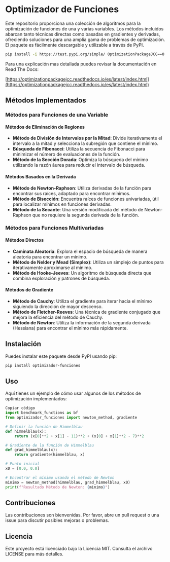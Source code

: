 # Optimizador de Funciones

Este repositorio proporciona una colección de algoritmos para la optimización de funciones de una y varias variables. Los métodos incluidos abarcan tanto técnicas directas como basadas en gradientes y derivadas, ofreciendo soluciones para una amplia gama de problemas de optimización. El paquete es fácilmente descargable y utilizable a través de PyPI.

```bash
pip install -i https://test.pypi.org/simple/ OptimizationPackageJCC==0.0.1
```
Para una explicación mas detallada puedes revisar la documentación en Read The Docs:

[https://optimizationpackagejcc.readthedocs.io/es/latest/index.html](https://optimizationpackagejcc.readthedocs.io/es/latest/index.html)

## Métodos Implementados

### Métodos para Funciones de una Variable

#### Métodos de Eliminación de Regiones
- **Método de División de Intervalos por la Mitad**: Divide iterativamente el intervalo a la mitad y selecciona la subregión que contiene el mínimo.
- **Búsqueda de Fibonacci**: Utiliza la secuencia de Fibonacci para minimizar el número de evaluaciones de la función.
- **Método de la Sección Dorada**: Optimiza la búsqueda del mínimo utilizando la razón áurea para reducir el intervalo de búsqueda.

#### Métodos Basados en la Derivada
- **Método de Newton-Raphson**: Utiliza derivadas de la función para encontrar sus raíces, adaptado para encontrar mínimos.
- **Método de Bisección**: Encuentra raíces de funciones univariadas, útil para localizar mínimos en funciones derivadas.
- **Método de la Secante**: Una versión modificada del método de Newton-Raphson que no requiere la segunda derivada de la función.

### Métodos para Funciones Multivariadas

#### Métodos Directos
- **Caminata Aleatoria**: Explora el espacio de búsqueda de manera aleatoria para encontrar un mínimo.
- **Método de Nelder y Mead (Simplex)**: Utiliza un simplejo de puntos para iterativamente aproximarse al mínimo.
- **Método de Hooke-Jeeves**: Un algoritmo de búsqueda directa que combina exploración y patrones de búsqueda.

#### Métodos de Gradiente
- **Método de Cauchy**: Utiliza el gradiente para iterar hacia el mínimo siguiendo la dirección de mayor descenso.
- **Método de Fletcher-Reeves**: Una técnica de gradiente conjugado que mejora la eficiencia del método de Cauchy.
- **Método de Newton**: Utiliza la información de la segunda derivada (Hessiana) para encontrar el mínimo más rápidamente.

## Instalación

Puedes instalar este paquete desde PyPI usando pip:

```bash
pip install optimizador-funciones
```
## Uso
Aquí tienes un ejemplo de cómo usar algunos de los métodos de optimización implementados:

```python
Copiar código
import benchmark_functions as bf
from optimizador_funciones import newton_method, gradiente

# Definir la función de Himmelblau
def himmelblau(x):
    return (x[0]**2 + x[1] - 11)**2 + (x[0] + x[1]**2 - 7)**2

# Gradiente de la función de Himmelblau
def grad_himmelblau(x):
    return gradiente(himmelblau, x)

# Punto inicial
x0 = [0.0, 0.0]

# Encontrar el mínimo usando el método de Newton
minimo = newton_method(himmelblau, grad_himmelblau, x0)
print(f"Resultado Método de Newton: {minimo}")
```
## Contribuciones
Las contribuciones son bienvenidas. Por favor, abre un pull request o una issue para discutir posibles mejoras o problemas.

## Licencia
Este proyecto está licenciado bajo la Licencia MIT. Consulta el archivo LICENSE para más detalles.

